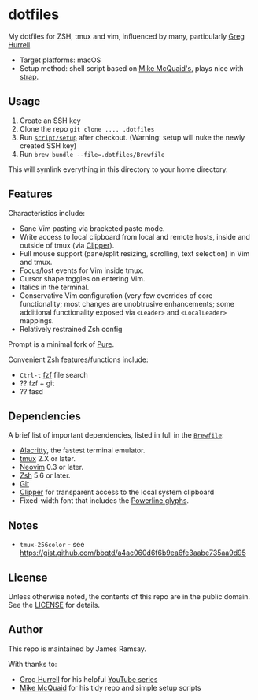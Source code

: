 # dotfiles

My dotfiles for ZSH, tmux and vim, influenced by many, particularly [Greg Hurrell](https://github.com/wincent/winncent).

* Target platforms: macOS
* Setup method: shell script based on [Mike McQuaid's](https://github.com/MikeMcQuaid/dotfiles), plays nice with [strap](https://github.com/MikeMcQuaid/strap).

## Usage

1. Create an SSH key
2. Clone the repo `git clone .... .dotfiles`
3. Run [`script/setup`](script/setup) after checkout. (Warning: setup will nuke the newly created SSH key)
4. Run `brew bundle --file=.dotfiles/Brewfile`

This will symlink everything in this directory to your home directory.

## Features

Characteristics include:

* Sane Vim pasting via bracketed paste mode.
* Write access to local clipboard from local and remote hosts, inside and outside of tmux (via [Clipper](https://github.com/wincent/clipper)).
* Full mouse support (pane/split resizing, scrolling, text selection) in Vim and tmux.
* Focus/lost events for Vim inside tmux.
* Cursor shape toggles on entering Vim.
* Italics in the terminal.
* Conservative Vim configuration (very few overrides of core functionality; most changes are unobtrusive enhancements; some additional functionality exposed via `<Leader>` and `<LocalLeader>` mappings.
* Relatively restrained Zsh config

Prompt is a minimal fork of [Pure](https://github.com/sindresohrus/pure).

Convenient Zsh features/functions include:

- `Ctrl-t` [fzf](https://github.com/jungunn/fzf) file search
- ?? fzf + git
- ?? fasd

## Dependencies

A brief list of important dependencies, listed in full in the [`Brewfile`](brewfile):

* [Alacritty](http://github.com/jwilm/alacritty/), the fastest terminal emulator.
* [tmux](http://tmux.sourceforge.net/) 2.X or later.
* [Neovim](https://neovim.io/) 0.3 or later.
* [Zsh](http://www.zsh.org/) 5.6 or later.
* [Git](http://git-scm.com/)
* [Clipper](https://wincent.com/products/clipper) for transparent access to the local system clipboard
* Fixed-width font that includes the [Powerline glyphs](http://powerline.readthedocs.io/en/master/installation.html#fonts-installation).

## Notes

- `tmux-256color` - see https://gist.github.com/bbqtd/a4ac060d6f6b9ea6fe3aabe735aa9d95

## License

Unless otherwise noted, the contents of this repo are in the public domain. See the [LICENSE](LICENSE.md) for details.

## Author

This repo is maintained by James Ramsay.

With thanks to:

- [Greg Hurrell](https://github.com/wincent/wincent) for his helpful [YouTube series](https://www.youtube.com/channel/UCXPHFM88IlFn68OmLwtPmZA)
- [Mike McQuaid](https://github.com/MikeMcQuaid/dotfiles) for his tidy repo and simple setup scripts 
